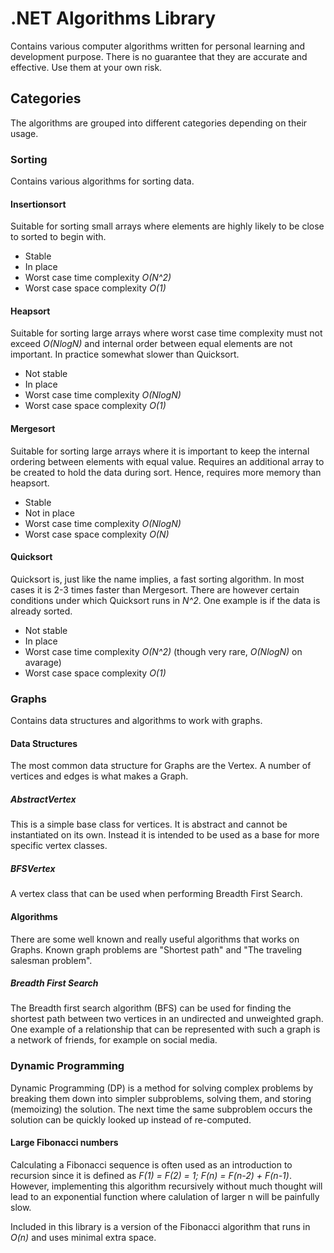 # .NET Algorithms Library
Contains various computer algorithms written for personal learning and development purpose. There is no guarantee that they are accurate and effective. Use them at your own risk.

## Categories
The algorithms are grouped into different categories depending on their usage.

### Sorting
Contains various algorithms for sorting data.

#### Insertionsort
Suitable for sorting small arrays where elements are highly likely to be close to sorted to begin with.
* Stable
* In place
* Worst case time complexity *O(N^2)*
* Worst case space complexity *O(1)*

#### Heapsort
Suitable for sorting large arrays where worst case time complexity must not exceed *O(NlogN)* and internal order between equal elements are not important.
In practice somewhat slower than Quicksort.
* Not stable
* In place
* Worst case time complexity *O(NlogN)*
* Worst case space complexity *O(1)*

#### Mergesort
Suitable for sorting large arrays where it is important to keep the internal ordering between elements with equal value.
Requires an additional array to be created to hold the data during sort. Hence, requires more memory than heapsort.
* Stable
* Not in place
* Worst case time complexity *O(NlogN)*
* Worst case space complexity *O(N)*

#### Quicksort
Quicksort is, just like the name implies, a fast sorting algorithm. In most cases it is 2-3 times faster than Mergesort. There are however certain conditions under which Quicksort runs in *N^2*. One example is if the data is already sorted.
* Not stable
* In place
* Worst case time complexity *O(N^2)* (though very rare, *O(NlogN)* on avarage)
* Worst case space complexity *O(1)*

### Graphs
Contains data structures and algorithms to work with graphs.

#### Data Structures
The most common data structure for Graphs are the Vertex. A number of vertices and edges is what makes a Graph.

##### AbstractVertex
This is a simple base class for vertices. It is abstract and cannot be instantiated on its own. Instead it is intended to be used as a base for more specific vertex classes.

##### BFSVertex
A vertex class that can be used when performing Breadth First Search.

#### Algorithms
There are some well known and really useful algorithms that works on Graphs. Known graph problems are "Shortest path" and "The traveling salesman problem".

##### Breadth First Search
The Breadth first search algorithm (BFS) can be used for finding the shortest path between two vertices in an undirected and unweighted graph. One example of a relationship that can be represented with such a graph is a network of friends, for example on social media.

### Dynamic Programming
Dynamic Programming (DP) is a method for solving complex problems by breaking them down into simpler subproblems, solving them, and storing (memoizing) the solution.
The next time the same subproblem occurs the solution can be quickly looked up instead of re-computed.

#### Large Fibonacci numbers
Calculating a Fibonacci sequence is often used as an introduction to recursion since it is defined as *F(1) = F(2) = 1; F(n) = F(n-2) + F(n-1)*. However, implementing this algorithm recursively without much thought will lead to an exponential function where calulation of larger n will be painfully slow.

Included in this library is a version of the Fibonacci algorithm that runs in *O(n)* and uses minimal extra space.